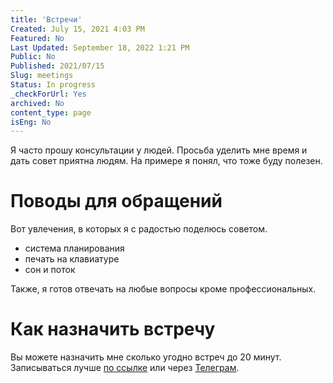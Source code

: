 ```yaml
---
title: 'Встречи'
Created: July 15, 2021 4:03 PM
Featured: No
Last Updated: September 18, 2022 1:21 PM
Public: No
Published: 2021/07/15
Slug: meetings
Status: In progress
_checkForUrl: Yes
archived: No
content_type: page
isEng: No
---
```


Я часто прошу консультации у людей. Просьба уделить мне время и дать 
совет приятна людям. На примере я понял, что тоже буду полезен.

# Поводы для обращений

Вот увлечения, в которых я с радостью поделюсь советом.

- система планирования
- печать на клавиатуре
- сон и поток

Также, я готов отвечать на любые вопросы кроме профессиональных.

# Как назначить встречу

Вы можете назначить мне сколько угодно встреч до 20 минут.
Записываться лучше [по ссылке](https://calendly.com/m0rtyn/meeting) или через [Телеграм](https://t.me/m0rtyn).
